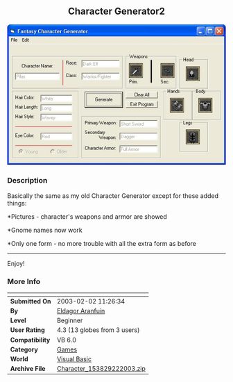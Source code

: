 ﻿<div align="center">

## Character Generator2

<img src="PIC2003221238409949.JPG">
</div>

### Description

Basically the same as my old Character Generator except for these added things:

*Pictures - character's weapons and armor are showed

*Gnome names now work

*Only one form - no more trouble with all the extra form as before

----

Enjoy!
 
### More Info
 


<span>             |<span>
---                |---
**Submitted On**   |2003-02-02 11:26:34
**By**             |[Eldagor Aranfuin](https://github.com/Planet-Source-Code/PSCIndex/blob/master/ByAuthor/eldagor-aranfuin.md)
**Level**          |Beginner
**User Rating**    |4.3 (13 globes from 3 users)
**Compatibility**  |VB 6\.0
**Category**       |[Games](https://github.com/Planet-Source-Code/PSCIndex/blob/master/ByCategory/games__1-38.md)
**World**          |[Visual Basic](https://github.com/Planet-Source-Code/PSCIndex/blob/master/ByWorld/visual-basic.md)
**Archive File**   |[Character\_153829222003\.zip](https://github.com/Planet-Source-Code/eldagor-aranfuin-character-generator2__1-42893/archive/master.zip)








